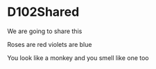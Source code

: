 # D102Shared
We are going to share this

Roses are red
violets are blue

You look like a monkey
and you smell like one too
